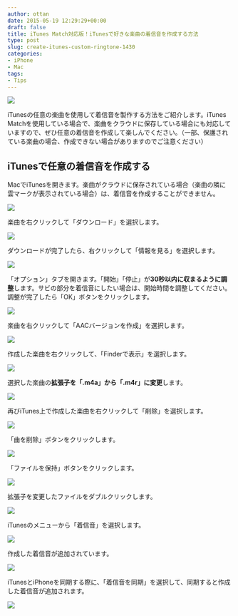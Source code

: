 ```yaml
---
author: ottan
date: 2015-05-19 12:29:29+00:00
draft: false
title: iTunes Match対応版！iTunesで好きな楽曲の着信音を作成する方法
type: post
slug: create-itunes-custom-ringtone-1430
categories:
- iPhone
- Mac
tags:
- Tips
---
```


![](/uploads/2015/05/150518-5559f03265fbb.jpg)






iTunesの任意の楽曲を使用して着信音を製作する方法をご紹介します。iTunes Matchを使用している場合で、楽曲をクラウドに保存している場合にも対応していますので、ぜひ任意の着信音を作成して楽しんでください。（一部、保護されている楽曲の場合、作成できない場合がありますのでご注意ください）





## iTunesで任意の着信音を作成する





MacでiTunesを開きます。楽曲がクラウドに保存されている場合（楽曲の隣に雲マークが表示されている場合）は、着信音を作成することができません。





![](/uploads/2015/05/150518-5559eb0479cc7.png)






楽曲を右クリックして「ダウンロード」を選択します。





![](/uploads/2015/05/150518-5559eb070b35b.png)






ダウンロードが完了したら、右クリックして「情報を見る」を選択します。





![](/uploads/2015/05/150518-5559eb0a7feba.png)






「オプション」タブを開きます。「開始」「停止」が**30秒以内に収まるように調整**します。サビの部分を着信音にしたい場合は、開始時間を調整してください。調整が完了したら「OK」ボタンをクリックします。





![](/uploads/2015/05/150518-5559eb0df1f1e.png)






楽曲を右クリックして「AACバージョンを作成」を選択します。





![](/uploads/2015/05/150518-5559eb10bb442.png)






作成した楽曲を右クリックして、「Finderで表示」を選択します。





![](/uploads/2015/05/150518-5559eb1480321.png)






選択した楽曲の**拡張子を「.m4a」から「.m4r」に変更**します。





![](/uploads/2015/05/150519-555b2caa4ca8f.png)






再びiTunes上で作成した楽曲を右クリックして「削除」を選択します。





![](/uploads/2015/05/150518-5559eb1ba7093.png)






「曲を削除」ボタンをクリックします。





![](/uploads/2015/05/150518-5559eb1f3f880.png)






「ファイルを保持」ボタンをクリックします。





![](/uploads/2015/05/150518-5559eb2134cb6.png)






拡張子を変更したファイルをダブルクリックします。





![](/uploads/2015/05/150519-555b2caa4ca8f.png)






iTunesのメニューから「着信音」を選択します。





![](/uploads/2015/05/150518-5559eb235c989.png)






作成した着信音が追加されています。





![](/uploads/2015/05/150518-5559eb3895ca7.png)






iTunesとiPhoneを同期する際に、「着信音を同期」を選択して、同期すると作成した着信音が追加されます。





![](/uploads/2015/05/150519-555b2cad520b4.png)

